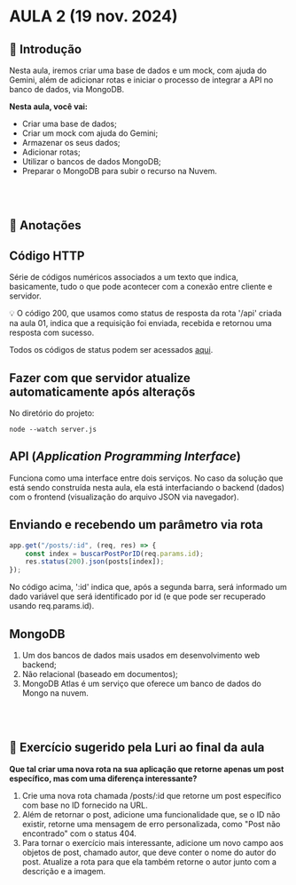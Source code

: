 # AULA 2 (19 nov. 2024)

## 📖 Introdução
Nesta aula, iremos criar uma base de dados e um mock, com ajuda do Gemini, além de adicionar rotas e iniciar o processo de integrar a API no banco de dados, via MongoDB.

**Nesta aula, você vai:**
- Criar uma base de dados;
- Criar um mock com ajuda do Gemini;
- Armazenar os seus dados;
- Adicionar rotas;
- Utilizar o bancos de dados MongoDB;
- Preparar o MongoDB para subir o recurso na Nuvem.

<br></br>
## 📝 Anotações

## Código HTTP
Série de códigos numéricos associados a um texto que indica, basicamente, tudo o que pode acontecer com a conexão entre cliente e servidor.

💡 O código 200, que usamos como status de resposta da rota '/api' criada na aula 01, indica que a requisição foi enviada, recebida e retornou uma resposta com sucesso.

Todos os códigos de status podem ser acessados <a href="https://http.cat/">aqui</a>.

## Fazer com que servidor atualize automaticamente após alteraçõs
No diretório do projeto:
```
node --watch server.js
```

## API (*Application Programming Interface*)
Funciona como uma interface entre dois serviços. No caso da solução que está sendo construída nesta aula, ela está interfaciando o backend (dados) com o frontend (visualização do arquivo JSON via navegador).

## Enviando e recebendo um parâmetro via rota
```javascript
app.get("/posts/:id", (req, res) => {
    const index = buscarPostPorID(req.params.id);
    res.status(200).json(posts[index]);
});
```
No código acima, ':id' indica que, após a segunda barra, será informado um dado variável que será identificado por id (e que pode ser recuperado usando req.params.id).

## MongoDB
1. Um dos bancos de dados mais usados em desenvolvimento web backend;
2. Não relacional (baseado em documentos);
3. MongoDB Atlas é um serviço que oferece um banco de dados do Mongo na nuvem.

<br></br>
## 🎯 Exercício sugerido pela Luri ao final da aula
**Que tal criar uma nova rota na sua aplicação que retorne apenas um post específico, mas com uma diferença interessante?**

1. Crie uma nova rota chamada /posts/:id que retorne um post específico com base no ID fornecido na URL.
2. Além de retornar o post, adicione uma funcionalidade que, se o ID não existir, retorne uma mensagem de erro personalizada, como "Post não encontrado" com o status 404.
3. Para tornar o exercício mais interessante, adicione um novo campo aos objetos de post, chamado autor, que deve conter o nome do autor do post. Atualize a rota para que ela também retorne o autor junto com a descrição e a imagem.
